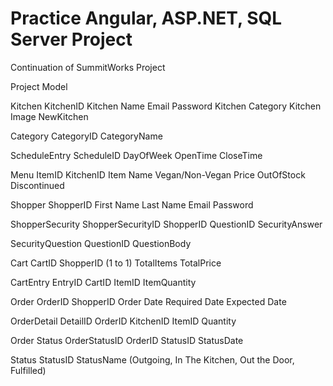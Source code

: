 # Practice Angular, ASP.NET, SQL Server Project

Continuation of SummitWorks Project

Project Model

Kitchen
KitchenID
Kitchen Name
Email
Password
Kitchen Category
Kitchen Image
NewKitchen

Category
CategoryID
CategoryName

ScheduleEntry
ScheduleID
DayOfWeek
OpenTime
CloseTime

Menu
ItemID
KitchenID
Item Name
Vegan/Non-Vegan
Price
OutOfStock
Discontinued

Shopper
ShopperID
First Name
Last Name
Email
Password

ShopperSecurity
ShopperSecurityID
ShopperID
QuestionID
SecurityAnswer

SecurityQuestion
QuestionID
QuestionBody

Cart
CartID
ShopperID (1 to 1)
TotalItems
TotalPrice

CartEntry
EntryID
CartID
ItemID
ItemQuantity

Order
OrderID
ShopperID
Order Date
Required Date
Expected Date

OrderDetail
DetailID
OrderID
KitchenID
ItemID
Quantity

Order Status
OrderStatusID
OrderID
StatusID
StatusDate

Status
StatusID
StatusName (Outgoing, In The Kitchen, Out the Door, Fulfilled)
